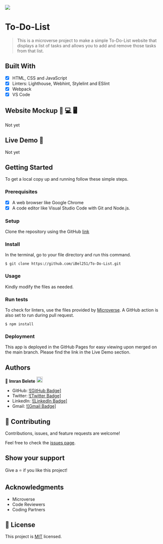 ![](https://img.shields.io/badge/Microverse-blueviolet)

# To-Do-List

> This is a microverse project to make a simple To-Do-List website that displays a list of tasks and allows you to add and remove those tasks from that list.


## Built With

- [x] HTML, CSS and JavaScript
- [x] Linters: Lighthouse, Webhint, Stylelint and ESlint
- [x] Webpack
- [x] VS Code

## Website Mockup 📱 💻 🖥️
Not yet

## Live Demo 🔗

Not yet

## Getting Started

To get a local copy up and running follow these simple steps.

### Prerequisites

- [x] A web browser like Google Chrome
- [x] A code editor like Visual Studio Code with Git and Node.js.

### Setup

Clone the repository using the GitHub [link](https://github.com/iBel251/To-Do-List.git)

### Install

In the terminal, go to your file directory and run this command.

```
$ git clone https://github.com/iBel251/To-Do-List.git
```

### Usage

Kindly modify the files as needed.

### Run tests

To check for linters, use the files provided by [Microverse](https://github.com/microverseinc/linters-config). A GitHub action is also set to run during pull request.
```
$ npm install
```

### Deployment

This app is deployed in the GitHub Pages for easy viewing upon merged on the main branch.
Please find the link in the Live Demo section.


## Authors

👤 **Imran Belete** <img src="https://emojis.slackmojis.com/emojis/images/1531849430/4246/blob-sunglasses.gif?1531849430" width="20"/>

  - GitHub: [![GitHub Badge]](https://github.com/iBel251)
  - Twitter: [![Twitter Badge]](https://twitter.com/ImranBel251)
  - LinkedIn: [![LinkedIn Badge]](https://www.linkedin.com/in/imran-belete/)
  - Gmail: [![Gmail Badge]](mailto:ibbimran7@gmail.com)

## 🤝 Contributing

Contributions, issues, and feature requests are welcome!

Feel free to check the [issues page](https://github.com/mavericks-db/awesome-books-ES6/issues).

## Show your support

Give a ⭐️ if you like this project!

## Acknowledgments

- Microverse
- Code Reviewers
- Coding Partners

## 📝 License

This project is [MIT](./MIT.md) licensed.
